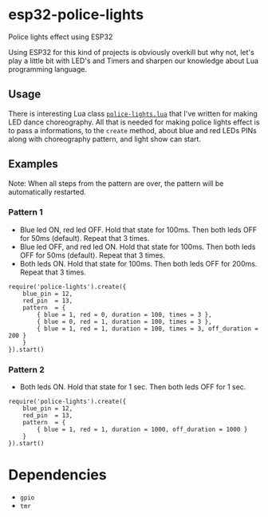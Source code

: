 # esp32-police-lights
Police lights effect using ESP32

Using ESP32 for this kind of projects is obviously overkill but why not, let's play a little bit with LED's and Timers and sharpen our knowledge about Lua programming language.

## Usage
There is interesting Lua class [`police-lights.lua`](https://github.com/abobija/esp32-police-lights/blob/master/police-lights.lua#L1) that I've written for making LED dance choreography. All that is needed for making police lights effect is to pass a informations, to the `create` method, about blue and red LEDs PINs along with choreography pattern, and light show can start.

## Examples

Note: When all steps from the pattern are over, the pattern will be automatically restarted.

### Pattern 1

- Blue led ON, red led OFF. Hold that state for 100ms. Then both leds OFF for 50ms (default). Repeat that 3 times.
- Blue led OFF, and red led ON. Hold that state for 100ms. Then both leds OFF for 50ms (default). Repeat that 3 times.
- Both leds ON. Hold that state for 100ms. Then both leds OFF for 200ms. Repeat that 3 times.

```
require('police-lights').create({
    blue_pin = 12,
    red_pin  = 13,
    pattern  = {
        { blue = 1, red = 0, duration = 100, times = 3 },
        { blue = 0, red = 1, duration = 100, times = 3 },
        { blue = 1, red = 1, duration = 100, times = 3, off_duration = 200 }
    }
}).start()
```

### Pattern 2

- Both leds ON. Hold that state for 1 sec. Then both leds OFF for 1 sec.

```
require('police-lights').create({
    blue_pin = 12,
    red_pin  = 13,
    pattern  = {
        { blue = 1, red = 1, duration = 1000, off_duration = 1000 }
    }
}).start()
```

# Dependencies

- `gpio`
- `tmr`
